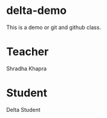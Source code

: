 # delta-demo
This is a demo or git and github class.

# Teacher
Shradha Khapra

# Student
Delta Student
